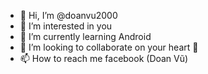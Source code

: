 - 👋 Hi, I’m @doanvu2000
- 👀 I’m interested in you
- 🌱 I’m currently learning Android
- 💞️ I’m looking to collaborate on your heart 💖
- 📫 How to reach me facebook (Doan Vũ)

<!---
doanvu2000/doanvu2000 is a ✨ special ✨ repository because its `README.md` (this file) appears on your GitHub profile.
You can click the Preview link to take a look at your changes.
--->
